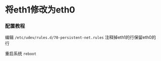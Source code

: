 将eth1修改为eth0
===


### 配置教程

编辑 `/etc/udev/rules.d/70-persistent-net.rules` 注释掉eth1的行保留eth0的行

重启系统 `reboot`
